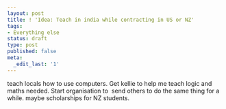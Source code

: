 ```yaml
---
layout: post
title: ! 'Idea: Teach in india while contracting in US or NZ'
tags:
- Everything else
status: draft
type: post
published: false
meta:
  _edit_last: '1'
---
```

teach locals how to use computers. Get kellie to help me teach logic and maths needed. Start organisation to  send others to do the same thing for a while. maybe scholarships for NZ students.
